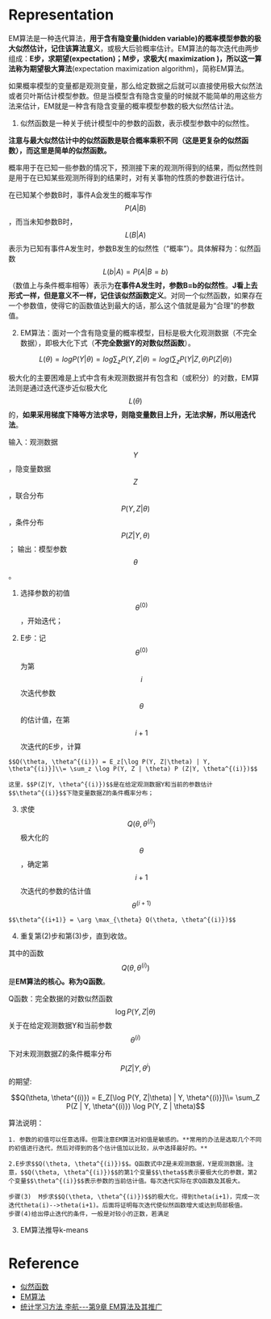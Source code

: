 # Representation

EM算法是一种迭代算法，**用于含有隐变量\(hidden variable\)的概率模型参数的极大似然估计，记住该算法意义**，或极大后验概率估计。EM算法的每次迭代由两步组成：**E步，求期望\(expectation\)；M步，求极大\( maximization \)，所以这一算法称为期望极大算法**\(expectation maximization algorithm\)，简称EM算法。

如果概率模型的变量都是观测变量，那么给定数据之后就可以直接使用极大似然法或者贝叶斯估计模型参数。但是当模型含有隐含变量的时候就不能简单的用这些方法来估计，EM就是一种含有隐含变量的概率模型参数的极大似然估计法。

1. 似然函数是一种关于统计模型中的参数的函数，表示模型参数中的似然性。

  **注意与最大似然估计中的似然函数是联合概率乘积不同（这是更复杂的似然函数），而这里是简单的似然函数。**

  概率用于在已知一些参数的情况下，预测接下来的观测所得到的结果，而似然性则是用于在已知某些观测所得到的结果时，对有关事物的性质的参数进行估计。

  在已知某个参数B时，事件A会发生的概率写作$$P(A|B)$$，而当未知参数B时，$$L(B|A)$$表示为已知有事件A发生时，参数B发生的似然性（“概率”）。具体解释为：似然函数$$L(b|A)=P(A|B=b)$$（数值上与条件概率相等）表示为**在事件A发生时，参数B=b的似然性**。**J看上去形式一样，但是意义不一样，记住该似然函数定义**。对同一个似然函数，如果存在一个参数值，使得它的函数值达到最大的话，那么这个值就是最为“合理”的参数值。

2. EM算法：面对一个含有隐变量的概率模型，目标是极大化观测数据（不完全数据），即极大化下式（**不完全数据Y的对数似然函数**）。

  $$L(θ)=logP(Y|θ)=log\sum_{z}P(Y,Z|θ)=log(\sum_{z}P(Y|Z,\theta)P(Z|\theta))$$

  极大化的主要困难是上式中含有未观测数据并有包含和（或积分）的对数，EM算法则是通过迭代逐步近似极大化$$L(\theta)$$的，**如果采用梯度下降等方法求导，则隐变量数目上升，无法求解，所以用迭代法**。

  输入：观测数据$$Y$$，隐变量数据$$Z$$，联合分布$$P(Y,Z|\theta)$$，条件分布$$P(Z|Y,\theta)$$；
   输出：模型参数$$\theta$$。

  1. 选择参数的初值$$\theta^{(0)}$$，开始迭代；

  2. E步：记$$\theta^{(0)}$$为第$$i$$次迭代参数$$\theta$$的估计值，在第$$i+1$$次迭代的E步，计算

    $$Q(\theta, \theta^{(i)}) = E_z[\log P(Y, Z|\theta) | Y, \theta^{(i)}]\\= \sum_z \log P(Y, Z | \theta) P (Z|Y, \theta^{(i)})$$
    
    这里，$$P(Z|Y, \theta^{(i)})$$是在给定观测数据Y和当前的参数估计$$\theta^{(i)}$$下隐变量数据Z的条件概率分布；

  3. 求使$$Q(\theta, \theta^{(i)})$$极大化的$$\theta$$，确定第$$i+1$$次迭代的参数的估计值$$\theta^{(i+1)}$$

    $$\theta^{(i+1)} = \arg \max_{\theta} Q(\theta, \theta^{(i)})$$

  4. 重复第(2)步和第(3)步，直到收敛。

  其中的函数$$Q(\theta, \theta^{(i)})$$是**EM算法的核心。称为Q函数**。

  Q函数：完全数据的对数似然函数$$\log P(Y, Z | \theta)$$关于在给定观测数据Y和当前参数$$\theta^{(i)}$$下对未观测数据Z的条件概率分布$$P(Z|Y, \theta^{i})$$的期望:
  
  $$Q(\theta, \theta^{(i)}) = E_Z[\log P(Y, Z|\theta) | Y, \theta^{(i)}]\\= \sum_Z P(Z | Y, \theta^{(i)}) \log P(Y, Z | \theta)$$

  算法说明：

    1. 参数的初值可以任意选择。但需注意EM算法对初值是敏感的。**常用的办法是选取几个不同的初值进行迭代，然后对得到的各个估计值加以比较，从中选择最好的。**

    2.E步求$$Q(\theta, \theta^{(i)})$$。Q函数式中Z是未观测数据，Y是观测数据。注意，$$Q(\theta, \theta^{(i)})$$的第1个变量$$\theta$$表示要极大化的参数，第2个变量$$\theta^{(i)}$$表示参数的当前估计值。每次迭代实际在求Q函数及其极大。

    步骤(3)  M步求$$Q(\theta, \theta^{(i)})$$的极大化，得到theta(i+1)，完成一次迭代theta(i)-->theta(i+1)。后面将证明每次迭代使似然函数增大或达到局部极值。
    步骤(4)给出停止迭代的条件，一般是对较小的正数，若满足

3. EM算法推导k-means


# Reference

* [似然函数](https://zh.wikipedia.org/zh-hans/%E4%BC%BC%E7%84%B6%E5%87%BD%E6%95%B0)
* [EM算法](http://m.it610.com/article/3660270.htm)
* [统计学习方法 李航---第9章 EM算法及其推广](http://blog.csdn.net/demon7639/article/details/51011424)
